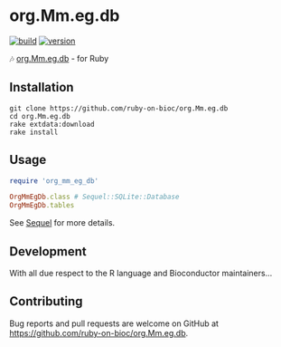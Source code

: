 # org.Mm.eg.db

[![build](https://github.com/ruby-on-bioc/org.Mm.eg.db/actions/workflows/ci.yml/badge.svg)](https://github.com/ruby-on-bioc/org.Mm.eg.db/actions/workflows/ci.yml)
[![version](https://img.shields.io/badge/release%20version-3.15.0-green.svg)](https://bioconductor.org/packages/org.Mm.eg.db/)

:notes: [org.Mm.eg.db](https://bioconductor.org/packages/org.Mm.eg.db/) - for Ruby

## Installation

```
git clone https://github.com/ruby-on-bioc/org.Mm.eg.db
cd org.Mm.eg.db
rake extdata:download
rake install
```

## Usage

```ruby
require 'org_mm_eg_db'

OrgMmEgDb.class # Sequel::SQLite::Database
OrgMmEgDb.tables
```

See [Sequel](https://github.com/jeremyevans/sequel) for more details.

## Development

With all due respect to the R language and Bioconductor maintainers...

## Contributing

Bug reports and pull requests are welcome on GitHub at https://github.com/ruby-on-bioc/org.Mm.eg.db.
